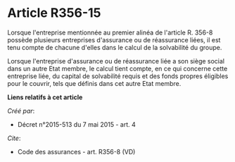 # Article R356-15

Lorsque l'entreprise mentionnée au premier alinéa de l'article R. 356-8 possède plusieurs entreprises d'assurance ou de
réassurance liées, il est tenu compte de chacune d'elles dans le calcul de la solvabilité du groupe. 

Lorsque l'entreprise d'assurance ou de réassurance liée a son siège social dans un autre Etat membre, le calcul tient compte,
en ce qui concerne cette entreprise liée, du capital de solvabilité requis et des fonds propres éligibles pour le couvrir,
tels que définis dans cet autre Etat membre.

**Liens relatifs à cet article**

_Créé par_:

  - Décret n°2015-513 du 7 mai 2015 - art. 4

_Cite_:

  - Code des assurances - art. R356-8 (VD)
